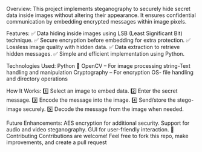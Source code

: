  Overview:
This project implements steganography to securely hide secret data inside images without altering their appearance. It ensures confidential communication by embedding encrypted messages within image pixels.

Features:
✅ Data hiding inside images using LSB (Least Significant Bit) technique.
✅ Secure encryption before embedding for extra protection.
✅ Lossless image quality with hidden data.
✅ Data extraction to retrieve hidden messages.
✅ Simple and efficient implementation using Python.

 Technologies Used:
Python 🐍
OpenCV – For image processing
string-Text handling and manipulation
Cryptography – For encryption
OS- file handling and directory operations

 How It Works:
1️⃣ Select an image to embed data.
2️⃣ Enter the secret message.
3️⃣ Encode the message into the image.
4️⃣ Send/store the stego-image securely.
5️⃣ Decode the message from the image when needed.

 Future Enhancements:
AES encryption for additional security.
Support for audio and video steganography.
GUI for user-friendly interaction.
🤝 Contributing
Contributions are welcome! Feel free to fork this repo, make improvements, and create a pull request
